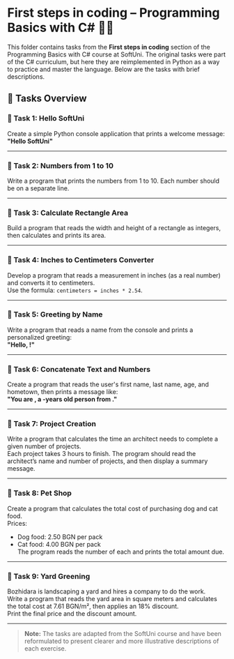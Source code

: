 # First steps in coding – Programming Basics with C# 🧑‍💻

This folder contains tasks from the **First steps in coding** section of the Programming Basics with C# course at SoftUni. The original tasks were part of the C# curriculum, but here they are reimplemented in Python as a way to practice and master the language. Below are the tasks with brief descriptions.

## 🔧 Tasks Overview

### 📝 Task 1: Hello SoftUni
Create a simple Python console application that prints a welcome message:  
**"Hello SoftUni"**

---

### 📝 Task 2: Numbers from 1 to 10  
Write a program that prints the numbers from 1 to 10. Each number should be on a separate line.

---

### 📝 Task 3: Calculate Rectangle Area  
Build a program that reads the width and height of a rectangle as integers, then calculates and prints its area.

---

### 📝 Task 4: Inches to Centimeters Converter  
Develop a program that reads a measurement in inches (as a real number) and converts it to centimeters.  
Use the formula: `centimeters = inches * 2.54`.

---

### 📝 Task 5: Greeting by Name  
Write a program that reads a name from the console and prints a personalized greeting:  
**"Hello, <name>!"**

---

### 📝 Task 6: Concatenate Text and Numbers  
Create a program that reads the user's first name, last name, age, and hometown, then prints a message like:  
**"You are <firstName> <lastName>, a <age>-years old person from <town>."**

---

### 📝 Task 7: Project Creation  
Write a program that calculates the time an architect needs to complete a given number of projects.  
Each project takes 3 hours to finish. The program should read the architect’s name and number of projects, and then display a summary message.

---

### 📝 Task 8: Pet Shop  
Create a program that calculates the total cost of purchasing dog and cat food.  
Prices:  
- Dog food: 2.50 BGN per pack  
- Cat food: 4.00 BGN per pack  
The program reads the number of each and prints the total amount due.

---

### 📝 Task 9: Yard Greening  
Bozhidara is landscaping a yard and hires a company to do the work.  
Write a program that reads the yard area in square meters and calculates the total cost at 7.61 BGN/m², then applies an 18% discount.  
Print the final price and the discount amount.

---

> **Note:** The tasks are adapted from the SoftUni course and have been reformulated to present clearer and more illustrative descriptions of each exercise.
